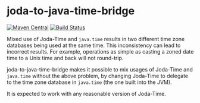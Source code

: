 # joda-to-java-time-bridge

[![Maven Central](https://img.shields.io/maven-central/v/io.airlift/joda-to-java-time-bridge.svg?label=Maven%20Central)](https://search.maven.org/#search%7Cga%7C1%7Cg%3A%22io.airlift%22%20AND%20a%3A%22joda-to-java-time-bridge%22)
[![Build Status](https://travis-ci.org/airlift/joda-to-java-time-bridge.svg?branch=master)](https://travis-ci.org/airlift/joda-to-java-time-bridge)

Mixed use of Joda-Time and `java.time` results in two different time zone
databases being used at the same time. This inconsistency can lead to
incorrect results. For example, operations as simple as casting a zoned
date time to a Unix time and back will not round-trip.

joda-to-java-time-bridge makes it possible to mix usages of Joda-Time and
`java.time` without the above problem, by changing Joda-Time to delegate
to the time zone database in `java.time` (the one built into the JVM).

It is expected to work with any reasonable version of Joda-Time.
